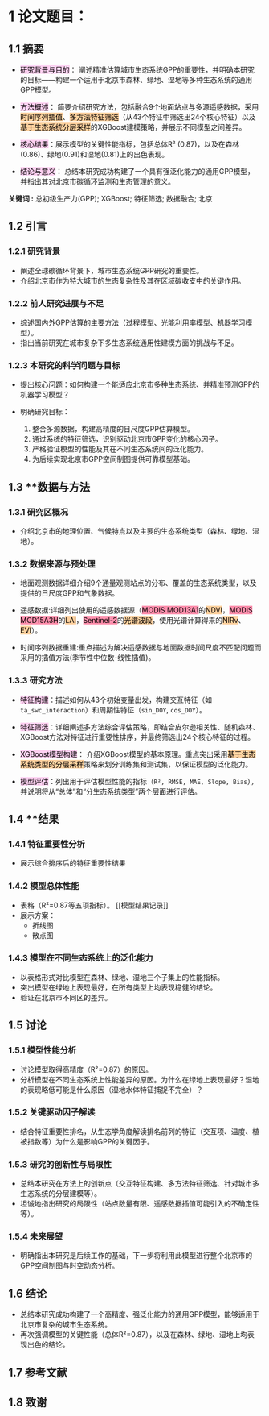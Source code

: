 # 1 论文题目：

## 1.1 摘要

- <mark style="background: #FFB8EBA6;">研究背景与目的</mark>： 阐述精准估算城市生态系统GPP的重要性，并明确本研究的目标——构建一个适用于北京市森林、绿地、湿地等多种生态系统的通用GPP模型。
	
- <mark style="background: #FFB8EBA6;">方法概述</mark>： 简要介绍研究方法，包括融合9个地面站点与多源遥感数据，采用<mark style="background: #FFB86CA6;">时间序列插值</mark>、<mark style="background: #FFB86CA6;">多方法特征筛选</mark>（从43个特征中筛选出24个核心特征）以及<mark style="background: #FFB86CA6;">基于生态系统分层采样</mark>的XGBoost建模策略，并展示不同模型之间差异。
	
- <mark style="background: #FFB8EBA6;">核心结果</mark>：展示模型的关键性能指标，包括总体R² (0.87)，以及在森林(0.86)、绿地(0.91)和湿地(0.81)上的出色表现。
	
- <mark style="background: #FFB8EBA6;">结论与意义</mark>： 总结本研究成功构建了一个具有强泛化能力的通用GPP模型，并指出其对北京市碳循环监测和生态管理的意义。

**关键词 :** 总初级生产力(GPP); XGBoost; 特征筛选; 数据融合; 北京

## 1.2 引言

### 1.2.1 **研究背景**

- 阐述全球碳循环背景下，城市生态系统GPP研究的重要性。
- 介绍北京市作为特大城市的生态复杂性及其在区域碳收支中的关键作用。

### 1.2.2 **前人研究进展与不足**

- 综述国内外GPP估算的主要方法（过程模型、光能利用率模型、机器学习模型）。
- 指出当前研究在城市复杂下多生态系统通用性建模方面的挑战与不足。

### 1.2.3 本研究的科学问题与目标

- 提出核心问题：如何构建一个能适应北京市多种生态系统、并精准预测GPP的机器学习模型？
	
- 明确研究目标：
    1. 整合多源数据，构建高精度的日尺度GPP估算模型。
    2. 通过系统的特征筛选，识别驱动北京市GPP变化的核心因子。
    3. 严格验证模型的性能及其在不同生态系统间的泛化能力。
    4. 为后续实现北京市GPP空间制图提供可靠模型基础。

## 1.3 **数据与方法 

### 1.3.1 **研究区概况**

- 介绍北京市的地理位置、气候特点以及主要的生态系统类型（森林、绿地、湿地）。

### 1.3.2 **数据来源与预处理**

-  地面观测数据详细介绍9个通量观测站点的分布、覆盖的生态系统类型，以及提供的日尺度GPP和气象数据。
	
- 遥感数据:详细列出使用的遥感数据源（<mark style="background: #FF5582A6;">MODIS MOD13A1</mark>的<mark style="background: #FFB86CA6;">NDVI</mark>，<mark style="background: #FF5582A6;">MODIS MCD15A3H</mark>的<mark style="background: #FFB86CA6;">LAI</mark>，<mark style="background: #FF5582A6;">Sentinel-2</mark>的<mark style="background: #FFB86CA6;">光谱波段</mark>，使用光谱计算得来的<mark style="background: #FFB86CA6;">NIRv</mark>、<mark style="background: #FFB86CA6;">EVI</mark>）。
	
- 时间序列数据重建:重点描述为解决遥感数据与地面数据时间尺度不匹配问题而采用的插值方法(季节性中位数-线性插值)。

### 1.3.3 研究方法

- <mark style="background: #FFB8EBA6;">特征构建</mark>：描述如何从43个初始变量出发，构建交互特征（如`ta_swc_interaction`）和周期性特征（`sin_DOY`, `cos_DOY`）。
	
- <mark style="background: #FFB8EBA6;">特征筛选</mark>：详细阐述多方法综合评估策略，即结合皮尔逊相关性、随机森林、XGBoost方法对特征进行重要性排序，并最终筛选出24个核心特征的过程。
	
- <mark style="background: #FFB8EBA6;">XGBoost模型构建</mark>： 介绍XGBoost模型的基本原理。重点突出采用<mark style="background: #FFB86CA6;">基于生态系统类型的分层采样</mark>策略来划分训练集和测试集，以保证模型的泛化能力。
	
- <mark style="background: #FFB8EBA6;">模型评估</mark>：列出用于评估模型性能的指标（`R², RMSE, MAE, Slope, Bias`），并说明将从“总体”和“分生态系统类型”两个层面进行评估。

## 1.4 **结果
### 1.4.1 特征重要性分析

- 展示综合排序后的特征重要性结果

### 1.4.2 模型总体性能

- 表格（R²=0.87等五项指标）。
[[模型结果记录]]
- 展示方案：
	- 折线图
	- 散点图


### 1.4.3 模型在不同生态系统上的泛化能力

- 以表格形式对比模型在森林、绿地、湿地三个子集上的<mark style="background: #BBFABBA6;"></mark>性能指标。
- 突出模型在绿地上表现最好，在所有类型上均表现稳健的结论。
- 验证在北京市不同区的差异。

## 1.5 讨论

### 1.5.1 模型性能分析

- 讨论模型取得高精度（R²=0.87）的原因。
- 分析模型在不同生态系统上性能差异的原因。为什么在绿地上表现最好？湿地的表现略低可能是什么原因（湿地水体特征捕捉不完全）？

### 1.5.2 关键驱动因子解读

- 结合特征重要性排名，从生态学角度解读排名前列的特征（交互项、温度、植被指数等）为什么是影响GPP的关键因子。

### 1.5.3 研究的创新性与局限性

- 总结本研究在方法上的创新点（交互特征构建、多方法特征筛选、针对城市多生态系统的分层建模等）。
- 坦诚地指出研究的局限性（站点数量有限、遥感数据插值可能引入的不确定性等）。

### 1.5.4 未来展望

- 明确指出本研究是后续工作的基础，下一步将利用此模型进行整个北京市的GPP空间制图与时空动态分析。

## 1.6 结论

- 总结本研究成功构建了一个高精度、强泛化能力的通用GPP模型，能够适用于北京市复杂的城市生态系统。
- 再次强调模型的关键性能（总体R²=0.87），以及在森林、绿地、湿地上均表现出色的结论。

## 1.7 参考文献

## 1.8 致谢